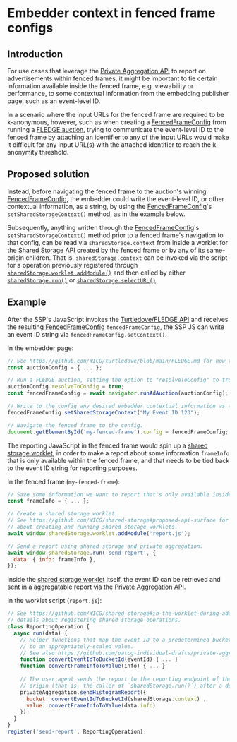 # Embedder context in fenced frame configs

## Introduction

For use cases that leverage the [Private Aggregation API](https://github.com/patcg-individual-drafts/private-aggregation-api) to report on advertisements within fenced frames, it might be important to tie certain information available inside the fenced frame, e.g. viewability or performance, to some contextual information from the embedding publisher page, such as an event-level ID.

In a scenario where the input URLs for the fenced frame are required to be k-anonymous, however, such as when creating a [FencedFrameConfig](https://github.com/WICG/fenced-frame/blob/master/explainer/fenced_frame_config.md) from running a [FLEDGE auction](https://github.com/WICG/turtledove/blob/main/FLEDGE.md#2-sellers-run-on-device-auctions), trying to communicate the event-level ID to the fenced frame by attaching an identifier to any of the input URLs would make it difficult for any input URL(s) with the attached identifier to reach the k-anonymity threshold.  

## Proposed solution

Instead, before navigating the fenced frame to the auction's winning [FencedFrameConfig](https://github.com/WICG/fenced-frame/blob/master/explainer/fenced_frame_config.md), the embedder could write the event-level ID, or other contextual information, as a string, by using the [FencedFrameConfig](https://github.com/WICG/fenced-frame/blob/master/explainer/fenced_frame_config.md)'s `setSharedStorageContext()` method, as in the example below. 

Subsequently, anything written through the [FencedFrameConfig](https://github.com/WICG/fenced-frame/blob/master/explainer/fenced_frame_config.md)'s `setSharedStorageContext()` method prior to a fenced frame's navigation to that config, can be read via `sharedStorage.context` from inside a worklet for the [Shared Storage API](https://github.com/WICG/shared-storage) created by the fenced frame or by any of its same-origin children. That is, `sharedStorage.context` can be invoked via the script for a operation previously registered through [`sharedStorage.worklet.addModule()`](https://github.com/WICG/shared-storage/tree/main#outside-the-worklet) and then called by either [`sharedStorage.run()`](https://github.com/WICG/shared-storage/tree/main#outside-the-worklet) or [`sharedStorage.selectURL()`](https://github.com/WICG/shared-storage/tree/main#outside-the-worklet).

## Example

After the SSP's JavaScript invokes the [Turtledove/FLEDGE API](https://github.com/WICG/turtledove/blob/main/FLEDGE.md) and receives the resulting [FencedFrameConfig](https://github.com/WICG/fenced-frame/blob/master/explainer/fenced_frame_config.md) `fencedFrameConfig`, the SSP JS can write an event ID string via `fencedFrameConfig.setContext()`.

In the embedder page:

```js
// See https://github.com/WICG/turtledove/blob/main/FLEDGE.md for how to write an auction config.
const auctionConfig = { ... };

// Run a FLEDGE auction, setting the option to "resolveToConfig" to true. 
auctionConfig.resolveToConfig = true;
const fencedFrameConfig = await navigator.runAdAuction(auctionConfig);

// Write to the config any desired embedder contextual information as a string.
fencedFrameConfig.setSharedStorageContext("My Event ID 123");

// Navigate the fenced frame to the config.
document.getElementById('my-fenced-frame').config = fencedFrameConfig;
```

The reporting JavaScript in the fenced frame would spin up a [shared storage worklet](https://github.com/WICG/shared-storage#in-the-worklet-during-an-operation), in order to make a report about some information `frameInfo` that is only available within the fenced frame, and that needs to be tied back to the event ID string for reporting purposes.

In the fenced frame (`my-fenced-frame`):

```js
// Save some information we want to report that's only available inside the fenced frame.
const frameInfo = { ... };

// Create a shared storage worklet.
// See https://github.com/WICG/shared-storage#proposed-api-surface for more details 
// about creating and running shared storage worklets.
await window.sharedStorage.worklet.addModule('report.js');

// Send a report using shared storage and private aggregation.
await window.sharedStorage.run('send-report', {
  data: { info: frameInfo },
});
```

Inside the [shared storage worklet](https://github.com/WICG/shared-storage#in-the-worklet-during-an-operation) itself, the event ID can be retrieved and sent in a aggregatable report via the [Private Aggregation API](https://github.com/patcg-individual-drafts/private-aggregation-api).

In the worklet script (`report.js`):

```js
// See https://github.com/WICG/shared-storage#in-the-worklet-during-addmodule for more 
// details about registering shared storage operations.
class ReportingOperation {
  async run(data) {
    // Helper functions that map the event ID to a predetermined bucket and the frame info 
    // to an appropriately-scaled value. 
    // See also https://github.com/patcg-individual-drafts/private-aggregation-api#examples
    function convertEventIdToBucketId(eventId) { ... }
    function convertFrameInfoToValue(info) { ... }
    
    // The user agent sends the report to the reporting endpoint of the script's
    // origin (that is, the caller of `sharedStorage.run()`) after a delay.
    privateAggregation.sendHistogramReport({
      bucket: convertEventIdToBucketId(sharedStorage.context) ,
      value: convertFrameInfoToValue(data.info)
    });
  }
}
register('send-report', ReportingOperation);
```
